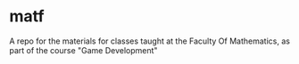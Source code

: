 # matf
A repo for the materials for classes taught at the Faculty Of Mathematics, as part of the course "Game Development"
